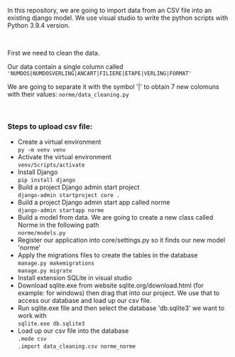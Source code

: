 <p> In this repository, we are going to import data from an CSV file into an existing django model. We use visual studio to write the python scripts with Python 3.9.4 version.</p>
<br>
<p>First we need to clean the data.</p>
<p>Our data contain a single column called <code>'NUMDOS|NUMDOSVERLING|ANCART|FILIERE|ETAPE|VERLING|FORMAT'</code></p>
<p>We are going to separate it with the symbol '|' to obtain 7 new colomuns with their values: <code>norme/data_cleaning.py</code></p>
<br>
<h3>Steps to upload csv file:</h3>
<ul>
  <li>Create a virtual environment<br><code>py -m venv venv</code></li>
  <li>Activate the virtual environment<br><code>venv/Scripts/activate</code></li>
  <li>Install Django<br><code>pip install django</code></li>
  <li>Build a project Django admin start project<br><code>django-admin startproject core .</code></li>
  <li>Build a project Django admin start app called norme<br><code>django-admin startapp norme</code></li>
  <li>Build a model from data. We are going to create a new class called Norme in the following path<br><code>norme/models.py</code></li>
  <li>Register our application into core/settings.py so it finds our new model 'norme'</li>
  <li>Apply the migrations files to create the tables in the database<br><code>manage.py makemigrations</code> <br><code>manage.py migrate</code></li>
  <li>Install extension SQLite in visual studio</li>
  <li>Download sqlite.exe from website sqlite.org/download.html (for example: for windows) then drag that into our project. We use that to access our database and load up our csv file.</li>
  <li>Run sqlite.exe file and then select the database 'db.sqlite3' we want to work with<br><code>sqlite.exe db.sqlite3</code></li>
  <li>Load up our csv file into the database<br><code>.mode csv</code><br><code>.import data_cleaning.csv norme_norme</code></li>
</ul>
